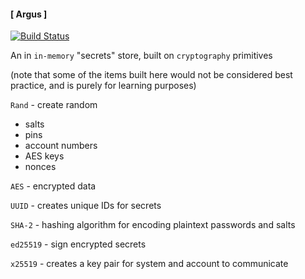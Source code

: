 #### [ Argus ]

[![Build Status](https://cloud.drone.io/api/badges/davisvansant/argus/status.svg)](https://cloud.drone.io/davisvansant/argus)

An in `in-memory` "secrets" store, built on `cryptography` primitives

(note that some of the items built here would not be considered best practice, and is purely for learning purposes)

`Rand` - create random

 - salts
 - pins
 - account numbers
 - AES keys
 - nonces

`AES` - encrypted data

`UUID` - creates unique IDs for secrets

`SHA-2` - hashing algorithm for encoding plaintext passwords and salts

`ed25519` - sign encrypted secrets

`x25519` - creates a key pair for system and account to communicate

